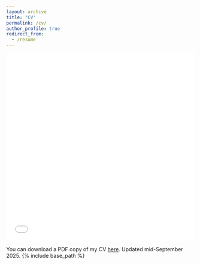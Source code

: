 ```yaml
---
layout: archive
title: "CV"
permalink: /cv/
author_profile: true
redirect_from:
  - /resume
---
```


<iframe src="/files/resume_website.pdf" width="100%" height="500" frameborder="no" border="0" marginwidth="0" marginheight="0"></iframe>

You can download a PDF copy of my CV [here](/files/resume_website_2025.pdf). Updated mid-September 2025.
{% include base_path %}

